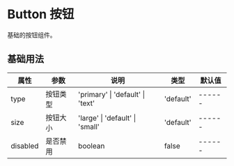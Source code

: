 # Button 按钮

基础的按钮组件。

## 基础用法

<demo vue="ui/button/basic.vue" />

| 属性     | 参数     | 说明                             | 类型      | 默认值 |
| -------- | -------- | -------------------------------- | --------- | ------ |
| type     | 按钮类型 | 'primary' \| 'default' \| 'text' | 'default' | ------ |
| size     | 按钮大小 | 'large' \| 'default' \| 'small'  | 'default' | ------ |
| disabled | 是否禁用 | boolean                          | false     | ------ |
